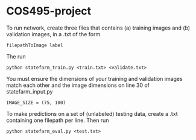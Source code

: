 # COS495-project
To run network, create three files that contains (a) training images and (b) validation images, in a .txt of the form 

```
filepathToImage label
```

The run 

```
python statefarm_train.py <train.txt> <validate.txt>
```

You must ensure the dimensions of your training and validation images match each other and the image dimensions on line 30 of statefarm_input.py

```
IMAGE_SIZE = (75, 100)
```

To make predictions on a set of (unlabeled) testing data, create a .txt containing one filepath per line. Then run

```
python statefarm_eval.py <test.txt>
```
